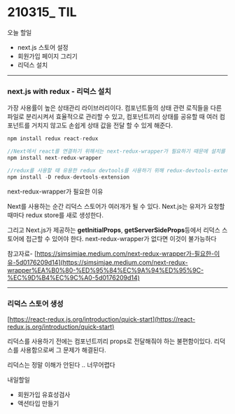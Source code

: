 # 210315_ TIL

오늘 할일

- next.js 스토어 설정
- 회원가입 페이지 그리기
- 리덕스 설치

---

### next.js with redux - 리덕스 설치

가장 사용률이 높은 상태관리 라이브러리이다. 컴포넌트들의 상태 관련 로직들을 다른 파일로 분리시켜서 효율적으로 관리할 수 있고, 컴포넌트끼리 상태를 공유할 때 여러 컴포넌트를 거치지 않고도 손쉽게 상태 값을 전달 할 수 있게 해준다.

```jsx
npm install redux react-redux

//Next에서 react를 연결하기 위해서는 next-redux-wrapper가 필요하기 때문에 설치를 해준다.
npm install next-redux-wrapper

//redux를 사용할 때 유용한 redux devtools를 사용하기 위해 redux-devtools-extension을 설치해준다.
npm install -D redux-devtools-extension
```

next-redux-wrapper가 필요한 이유

Next를 사용하는 순간 리덕스 스토어가 여러개가 될 수 있다. Next.js는 유저가 요청할때마다 redux store를 새로 생성한다.

그리고 Next.js가 제공하는 **getInitialProps**, **getServerSideProps**등에서 리덕스 스토어에 접근할 수 있어야 한다. next-redux-wrapper가 없다면 이것이 불가능하다

참고자료- [https://simsimjae.medium.com/next-redux-wrapper가-필요한-이유-5d0176209d14](https://simsimjae.medium.com/next-redux-wrapper%EA%B0%80-%ED%95%84%EC%9A%94%ED%95%9C-%EC%9D%B4%EC%9C%A0-5d0176209d14)

---

### 리덕스 스토어 생성

[https://react-redux.js.org/introduction/quick-start](https://react-redux.js.org/introduction/quick-start)

리덕스를 사용하기 전에는 컴포넌트끼리 props로 전달해줘야 하는 불편함이있다. 리덕스를 사용함으로써 그 문제가 해결된다.

리덕스는 정말 이해가 안된다 .. 너무어렵다 

내일할일

- 회원가입 유효성검사
- 액션타입 만들기